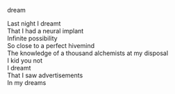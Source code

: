 dream

Last night I dreamt<br>
That I had a neural implant<br>
Infinite possibility<br>
So close to a perfect hivemind<br>
The knowledge of a thousand alchemists at my disposal<br>
I kid you not<br>
I dreamt<br>
That I saw advertisements<br>
In my dreams
